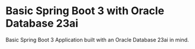 # Basic Spring Boot 3 with Oracle Database 23ai
Basic Spring Boot 3 Application built with an Oracle Database 23ai in mind.
